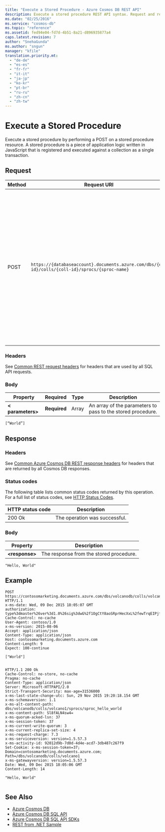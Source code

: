 ```yaml
---
title: "Execute a Stored Procedure - Azure Cosmos DB REST API"
description: Execute a stored procedure REST API syntax. Request and response headers, body, status codes and examples.
ms.date: "02/25/2016"
ms.service: "cosmos-db"
ms.topic: "reference"
ms.assetid: fed94e04-fd7d-4b51-8a21-d896935877a4
caps.latest.revision: 7
author: "SnehaGunda"
ms.author: "sngun"
manager: "kfile"
translation.priority.mt: 
  - "de-de"
  - "es-es"
  - "fr-fr"
  - "it-it"
  - "ja-jp"
  - "ko-kr"
  - "pt-br"
  - "ru-ru"
  - "zh-cn"
  - "zh-tw"
---
```

# Execute a Stored Procedure
  Execute a stored procedure by performing a POST on a stored procedure resource. A stored procedure is a piece of application logic written in JavaScript that is registered and executed against a collection as a single transaction.  
  
## Request  
  
|Method|Request URI|Description|  
|------------|-----------------|-----------------|  
|POST|`https://{databaseaccount}.documents.azure.com/dbs/{db-id}/colls/{coll-id}/sprocs/{sproc-name}`|The {databaseaccount} is the name of the Azure Cosmos DB account created under your subscription. The {db-id} value is the user generated name/ID of the database where the stored procedure resides, not the system generated ID (rid). The {coll-id} value is the name of the collection where the stored procedure resides. The {sproc-name} value is the name of the stored procedure to be executed.|  
  
### Headers  
 See [Common REST request headers](common-cosmosdb-rest-request-headers.md) for headers that are used by all SQL API requests.  
  
### Body  
  
|Property|Required|Type|Description|  
|--------------|--------------|----------|-----------------|  
|**\< parameters>**|**Required**|Array|An array of the parameters to pass to the stored procedure.|  
  
```  
[“World”]  
```  
  
## Response  
  
### Headers  
 See [Common Azure Cosmos DB REST response headers](common-cosmosdb-rest-response-headers.md) for headers that are returned by all Cosmos DB responses.  
  
### Status codes  
 The following table lists common status codes returned by this operation. For a full list of status codes, see [HTTP Status Codes](https://msdn.microsoft.com/library/azure/dn783364.aspx).  
  
|HTTP status code|Description|  
|----------------------|-----------------|  
|200 Ok|The operation was successful.|  
  
### Body  
  
|Property|Description|  
|--------------|-----------------|  
|**\<response>**|The response from the stored procedure.|  
  
```  
"Hello, World"  
```  
  
## Example  
  
```  
POST https://contosomarketing.documents.azure.com/dbs/volcanodb/colls/volcano1/sprocs/sproc_hello_world HTTP/1.1  
x-ms-date: Wed, 09 Dec 2015 18:05:07 GMT  
authorization: type%3dmaster%26ver%3d1.0%26sig%3dwG%2f1OgCtY8aoSRprHecXxL%2fewTrqEIPjfCLcHDlVZQA%3d  
Cache-Control: no-cache  
User-Agent: contoso/1.0  
x-ms-version: 2015-08-06  
Accept: application/json  
Content-Type: application/json  
Host: contosomarketing.documents.azure.com  
Content-Length: 9  
Expect: 100-continue  
  
["World"]  
  
```  
  
```  
HTTP/1.1 200 Ok  
Cache-Control: no-store, no-cache  
Pragma: no-cache  
Content-Type: application/json  
Server: Microsoft-HTTPAPI/2.0  
Strict-Transport-Security: max-age=31536000  
x-ms-last-state-change-utc: Sun, 29 Nov 2015 19:20:18.154 GMT  
x-ms-schemaversion: 1.1  
x-ms-alt-content-path: dbs/volcanodb/colls/volcano1/sprocs/sproc_hello_world  
x-ms-content-path: Sl8fALN4sw4=  
x-ms-quorum-acked-lsn: 37  
x-ms-session-token: 37  
x-ms-current-write-quorum: 3  
x-ms-current-replica-set-size: 4  
x-ms-request-charge: 7.3  
x-ms-serviceversion: version=1.5.57.3  
x-ms-activity-id: 92012d9b-7d0d-4d4e-acd7-3db487c267f9  
Set-Cookie: x-ms-session-token=37; Domain=contosomarketing.documents.azure.com; Path=/dbs/volcanodb/colls/volcano1  
x-ms-gatewayversion: version=1.5.57.3  
Date: Wed, 09 Dec 2015 18:05:06 GMT  
Content-Length: 14  
  
"Hello, World"  
  
```  
  
## See Also  
* [Azure Cosmos DB](https://docs.microsoft.com/azure/cosmos-db/introduction) 
* [Azure Cosmos DB SQL API](https://docs.microsoft.com/azure/cosmos-db/sql-api-introduction)   
* [Azure Cosmos DB SQL API SDKs](/azure/cosmos-db/sql-api-sdk-dotnet)    
* [REST from .NET Sample](https://github.com/Azure/azure-documentdb-dotnet/tree/master/samples/rest-from-.net)  
  
  


